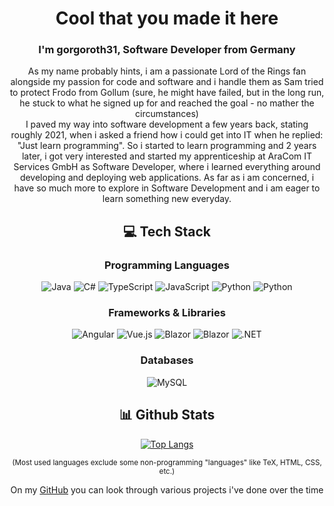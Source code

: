 <div align="center">

# Cool that you made it here
### I'm gorgoroth31, Software Developer from Germany

As my name probably hints, i am a passionate Lord of the Rings fan alongside my passion for code and software and i handle them as Sam tried to protect Frodo from Gollum (sure, he might have failed, but in the long run, he stuck to what he signed up for and reached the goal - no mather the circumstances)
<br/>
I paved my way into software development a few years back, stating roughly 2021, when i asked a friend how i could get into IT when he replied: "Just learn programming". So i started to learn programming and 2 years later, i got very interested and started my apprenticeship at AraCom IT Services GmbH as Software Developer, where i learned everything around developing and deploying web applications. As far as i am concerned, i have so much more to explore in Software Development and i am eager to learn something new everyday.
<br/>

## 💻 Tech Stack
### Programming Languages
![Java](https://img.shields.io/badge/Java-black?style=flat&logo=java&logoColor=white) 
![C#](https://img.shields.io/badge/C%23-00599C?style=flat&logo=sharp&logoColor=white) 
![TypeScript](https://img.shields.io/badge/TypeScript-3178C6?style=flat&logo=typescript&logoColor=white) 
![JavaScript](https://img.shields.io/badge/JavaScript-F7DF1E?style=flat&logo=javascript&logoColor=black) 
![Python](https://img.shields.io/badge/Python-3776AB?style=flat&logo=python&logoColor=white)
![Python](https://img.shields.io/badge/Go-3776AB?style=flat&logo=go&logoColor=white)

### Frameworks & Libraries
![Angular](https://img.shields.io/badge/Angular-DD0031?style=flat&logo=angular&logoColor=white) 
![Vue.js](https://img.shields.io/badge/Vue.js-4FC08D?style=flat&logo=vue-dot-js&logoColor=white)
![Blazor](https://img.shields.io/badge/Blazor-4FC08D?style=flat&logo=blazor&logoColor=white)
![Blazor](https://img.shields.io/badge/Blazor-4FC08D?style=flat&logo=blazor&logoColor=white)
![.NET](https://img.shields.io/badge/.NET-4FC08D?style=flat&logo=dotnet&logoColor=white)

### Databases
![MySQL](https://img.shields.io/badge/MySQL-4479A1?style=flat&logo=mysql&logoColor=white) 


## 📊 Github Stats
[![Top Langs](https://github-readme-stats.vercel.app/api/top-langs?username=gorgoroth31&show_icons=true&locale=en&layout=compact&langs_count=8&hide=tex,html,css,swift)](https://github.com/wieerwill)

<small>(Most used languages exclude some non-programming "languages" like TeX, HTML, CSS, etc.)</small>

On my [GitHub](https://github.com/gorgoroth31) you can look through various projects i've done over the time

</div>
